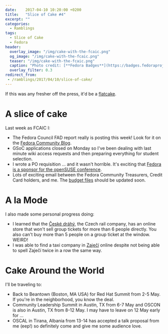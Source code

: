 ```yaml
---
date:    2017-04-10 10:20:00 +0200
title:   "Slice of Cake #4"
excerpt: ""
categories:
  - Ramblings
tags:
  - Slice of Cake
  - Fedora
header:
  overlay_image: "/img/cake-with-the-fcaic.png"
  og_image: "/img/cake-with-the-fcaic.png"
  teaser: "/img/cake-with-the-fcaic.png"
  caption: "Photo credit: [**Fedora Badges**](https://badges.fedoraproject.org/badge/its-a-cake-thing)"
  overlay_filter: 0.3
redirect_from:
 - /ramblings/2017/04/10/slice-of-cake/
---
```


If this was any fresher off the press, it'd be a [flatcake](https://starwars.wikia.com/wiki/Flatcake).

# A slice of cake

Last week as FCAIC I:

- The Fedora Council FAD report really is posting this week! Look for it on the [Fedora Community Blog](https://communityblog.fedoraproject.org/).
- GSoC applications closed on Monday so I've been dealing with last minute wiki access requests and then preparing everything for student selection.
- I wrote a PO requisition ... and it wasn't horrible.  It's exciting that [Fedora is a sponsor for the openSUSE conference](https://twitter.com/openSUSE/status/849252526524424194).
- Lots of exciting email between the Fedora Community Treasurers, Credit Card holders, and me.  The [budget files](https://pagure.io/fork/bex/fedora-budget/blob/master/f/FY18/ledger) should be updated soon.

# A la Mode

I also made some personal progress doing:

- I learned that the [České dráhý](https://www.cd.cz), the Czech rail company, has an online store that won't sell group tickets for more than 6 people directly.  You also can't buy more than 5 people on a group ticket at the window.  WEIRD!
- I was able to find a taxi company in [Zaječí](https://en.wikipedia.org/wiki/Zaje%C4%8D%C3%AD) online despite not being able to spell Zaječí twice in a row the same way.

# Cake Around the World

I'll be traveling to:

- Back to Beantown (Boston, MA USA) for Red Hat Summit from 2-5 May.  If you're in the neighborhood, you know the deal.
- Community Leadership Summit in Austin, TX from 6-7 May and OSCON is also in Austin, TX from 8-12 May. I may have to leave on 12 May early for ...
- OSCAL in Tirana, Albania from 13-14 has accepted a talk proposal from me (eep!) so definitely come and give me some audience love.
